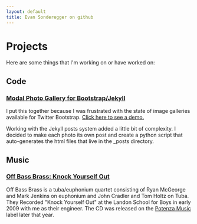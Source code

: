 ```yaml
---
layout: default
title: Evan Sonderegger on github
---
```

Projects
========

Here are some things that I'm working on or have worked on:

Code
----

### [Modal Photo Gallery for Bootstrap/Jekyll](https://gist.github.com/2334002)
I put this together because I was frustrated with the state of image galleries available for
Twitter Bootstrap. [Click here to see a demo.](http://esonderegger.github.com/photography.html)

Working with the Jekyll posts system added a little bit of complexity. I
decided to make each photo its own post and create a python script that auto-generates the html files
that live in the _posts directory.

Music
-----

### [Off Bass Brass: Knock Yourself Out](http://www.amazon.com/Knock-Yourself-Out-Bass-Brass/dp/B003H29SGU)
Off Bass Brass is a tuba/euphonium quartet consisting of Ryan McGeorge and  Mark Jenkins on euphonium
and John Cradler and Tom Holtz on Tuba. They Recorded "Knock Yourself Out" at the Landon School for Boys in early 2009
with me as their engineer. The CD was released on the [Potenza Music](http://www.potenzamusic.com/) label later that year.